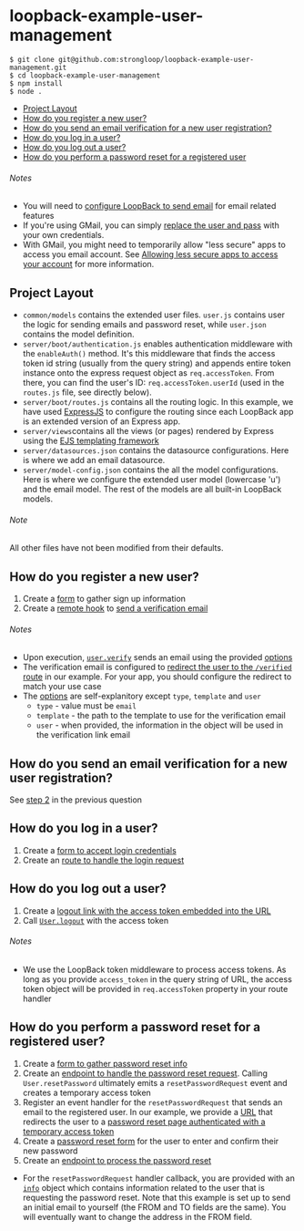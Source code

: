 # loopback-example-user-management

```
$ git clone git@github.com:strongloop/loopback-example-user-management.git
$ cd loopback-example-user-management
$ npm install
$ node .
```

- [Project Layout](https://github.com/strongloop/loopback-example-user-management#project-layout)
- [How do you register a new user?](https://github.com/strongloop/loopback-example-user-management#how-do-you-register-a-new-user)
- [How do you send an email verification for a new user registration?](https://github.com/strongloop/loopback-example-user-management#how-do-you-send-an-email-verification-for-a-new-user-registration)
- [How do you log in a user?](https://github.com/strongloop/loopback-example-user-management#how-do-you-log-in-a-user)
- [How do you log out a user?](https://github.com/strongloop/loopback-example-user-management#how-do-you-log-out-a-user)
- [How do you perform a password reset for a registered user](https://github.com/strongloop/loopback-example-user-management#how-do-you-perform-a-password-reset-for-a-registered-user)

###### Notes
- You will need to [configure LoopBack to send email](https://docs.strongloop.com/display/public/LB/Email+connector) for email related features
- If you're using GMail, you can simply [replace the user and pass](https://github.com/strongloop/loopback-example-user-management/blob/master/server/datasources.json#L19-L20) with your own credentials.
- With GMail, you might need to temporarily allow "less secure" apps to access you email account. See [Allowing less secure apps to access your account](https://support.google.com/accounts/answer/6010255) for more information.

## Project Layout
- `common/models` contains the extended user files. `user.js` contains user the logic for sending emails and password reset, while `user.json` contains the model definition.
- `server/boot/authentication.js` enables authentication middleware with the `enableAuth()` method. It's this middleware that finds the access token id string (usually from the query string) and appends entire token instance onto the express request object as `req.accessToken`. From there, you can find the user's ID: `req.accessToken.userId` (used in the `routes.js` file, see directly below).
- `server/boot/routes.js` contains all the routing logic. In this example, we have used [ExpressJS](http://expressjs.com/) to configure the routing since each LoopBack app is an extended version of an Express app.
- `server/views`contains all the views (or pages) rendered by Express using the [EJS templating framework](http://www.embeddedjs.com/)
- `server/datasources.json` contains the datasource configurations. Here is where we add an email datasource.
- `server/model-config.json` contains the all the model configurations. Here is where we configure the extended user model (lowercase 'u') and the email model. The rest of the models are all built-in LoopBack models.

###### Note
All other files have not been modified from their defaults.

## How do you register a new user?
1. Create a [form](https://github.com/strongloop/loopback-example-user-management/blob/master/server/views/login.ejs#L21-L36) to gather sign up information
2. Create a [remote hook](https://github.com/strongloop/loopback-example-user-management/blob/master/common/models/user.js#L11-L40) to [send a verification email](https://github.com/strongloop/loopback-example-user-management/blob/master/common/models/user.js#L24-L39)

###### Notes
- Upon execution, [`user.verify`](https://github.com/strongloop/loopback-example-user-management/blob/master/common/models/user.js#L19) sends an email using the provided [options](https://github.com/strongloop/loopback-example-user-management/blob/master/common/models/user.js#L14-L22)
- The verification email is configured to [redirect the user to the `/verified` route](https://github.com/strongloop/loopback-example-user-management/blob/master/common/models/user.js#L15) in our example. For your app, you should configure the redirect to match your use case
- The [options](https://github.com/strongloop/loopback-example-user-management/blob/master/common/models/user.js#L14-L22) are self-explanitory except `type`, `template` and `user`
  - `type` - value must be `email`
  - `template` - the path to the template to use for the verification email
  - `user` - when provided, the information in the object will be used in the verification link email

## How do you send an email verification for a new user registration?
See [step 2](https://github.com/strongloop/loopback-example-user-management#how-do-you-register-a-new-user) in the previous question

## How do you log in a user?
1. Create a [form to accept login credentials](https://github.com/strongloop/loopback-example-user-management/blob/master/server/views/login.ejs#L2-L17)
2. Create an [route to handle the login request](https://github.com/strongloop/loopback-example-user-management/blob/master/server/boot/routes.js#L20-L41)

## How do you log out a user?
1. Create a [logout link with the access token embedded into the URL](https://github.com/strongloop/loopback-example-user-management/blob/master/server/views/home.ejs#L4)
2. Call [`User.logout`](https://github.com/strongloop/loopback-example-user-management/blob/master/server/boot/routes.js#L45) with the access token

###### Notes
- We use the LoopBack token middleware to process access tokens. As long as you provide `access_token` in the query string of URL, the access token object will be provided in `req.accessToken` property in your route handler

## How do you perform a password reset for a registered user?
1. Create a [form to gather password reset info](https://github.com/strongloop/loopback-example-user-management/blob/master/server/views/login.ejs#L40-L51)
2. Create an [endpoint to handle the password reset request](https://github.com/strongloop/loopback-example-user-management/blob/master/server/boot/routes.js#L52-L66). Calling `User.resetPassword` ultimately emits a `resetPasswordRequest` event and creates a temporary access token
3. Register an event handler for the `resetPasswordRequest` that sends an email to the registered user. In our example, we provide a [URL](https://github.com/strongloop/loopback-example-user-management/blob/master/common/models/user.js#L40-L41) that redirects the user to a [password reset page authenticated with a temporary access token](https://github.com/strongloop/loopback-example-user-management/blob/master/server/boot/routes.js#L68-L74)
4. Create a [password reset form](https://github.com/strongloop/loopback-example-user-management/blob/master/server/views/password-reset.ejs#L2-L17) for the user to enter and confirm their new password
5. Create an [endpoint to process the password reset](https://github.com/strongloop/loopback-example-user-management/blob/master/server/boot/routes.js#L76-L99)

- For the `resetPasswordRequest` handler callback, you are provided with an [`info`](https://github.com/strongloop/loopback-example-user-management/blob/master/common/models/user.js#L38) object which contains information related to the user that is requesting the password reset. Note that this example is set up to send an initial email to yourself (the FROM and TO fields are the same). You will eventually want to change the address in the FROM field. 
